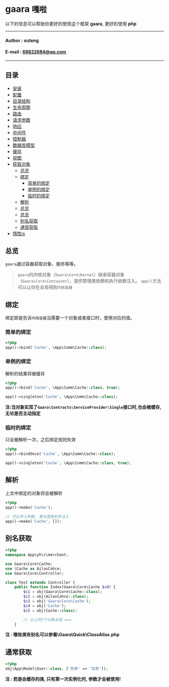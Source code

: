 **gaara** `嘎啦`
==========================
以下的信息可以帮助你更好的使用这个框架 **gaara**, 更好的使用 **php**
****
#### Author : xuteng
#### E-mail : 68822684@qq.com
****
## 目录
* [安装](/helper/install.md)
* [配置](/helper/configure.md)
* [目录结构](/helper/catalog.md)
* [生命周期](/helper/cycle.md)
* [路由](/helper/route.md)
* [请求参数](/helper/request.md)
* [响应](/helper/response.md)
* [中间件](/helper/middleware.md)
* [控制器](/helper/controller.md)
* [数据库模型](/helper/model.md)
* [缓存](/helper/cache.md)
* [视图](/helper/view.md)
* [获取对象](/helper/getobj.md)
    * [总览](#总览)
    * [绑定](#绑定)
        * [简单的绑定](#简单的绑定)
        * [单例的绑定](#单例的绑定)
        * [临时的绑定](#临时的绑定)
    * [解析](#解析)
    * [总览](#总览)
    * [总览](#总览)
    * [别名获取](#别名获取)
    * [通常获取](#通常获取)
* [惰性js](/helper/inertjs.md)

## 总览
`gaara`通过容器获取对象、服务等等。

> `gaara`的内核对象（`Gaara\Core\Kernel`）继承容器对象（`Gaara\Core\Container`），提供管理类依赖和执行依赖注入。
> `app()`方法可以让你在全局得到`内核容器`

## 绑定

绑定即是告诉`内核容器`当需要一个对象或者接口时，使用对应的值。

### 简单的绑定

```php
<?php
app()->bind('Cache', \App\Comm\Cache::class);

```

### 单例的绑定

解析的结果将被缓存

```php
<?php
app()->bind('Cache', \App\Comm\Cache::class, true);

app()->singleton('Cache', \App\Comm\Cache::class);

```

**注:当对象实现了`Gaara\Contracts\ServiceProvider\Single`接口时,也会被缓存,无论是否主动指定**

### 临时的绑定

只会被解析一次，之后绑定规则失效

```php
<?php
app()->bindOnce('Cache', \App\Comm\Cache::class);

app()->singleton('Cache', \App\Comm\Cache::class, true);

```

## 解析

上文中绑定的对象将会被解析

```php
<?php
app()->make('Cache');

// 可以传入参数, 要注意是形参注入
app()->make('Cache', []);

```

## 别名获取

```php
<?php
namespace App\yh\c\merchant;

use Gaara\Core\Cache;
use \Cache as AilasCahce;
use Gaara\Core\Controller;

class Test extends Controller {
    public function Index(Gaara\Core\Cache $c0) {
        $c1 = obj(Gaara\Core\Cache::class);
        $c2 = obj(AilasCahce::class);
        $c3 = obj('Gaara\Core\Cache');
        $c4 = obj('Cache');
        $c5 = obj(Cache::class);

        // 以上的7个对象全部 ===
    }
```
**注 : 哪些类有别名可以参看\Gaara\Quick\ClassAilas.php**

## 通常获取

```php
<?php
obj(App\Model\User::class, ['形参' => '实参']);

```
**注 : 若是会缓存的类, 只有第一次实例化时, 参数才会被使用!**